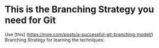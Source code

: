 # This is the Branching Strategy you need for Git



Use [this] (https://nvie.com/posts/a-successful-git-branching-model/) Branching Strategy for learning the techniques:
